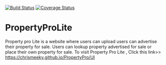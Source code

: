 [![Build Status](https://travis-ci.org/chrismeeky/PropertyPro.svg?branch=master)](https://travis-ci.org/chrismeeky/PropertyPro)
[![Coverage Status](https://coveralls.io/repos/github/chrismeeky/PropertyPro/badge.svg?branch=develop)](https://coveralls.io/github/chrismeeky/PropertyPro?branch=develop)
# PropertyProLite
Property pro Lite is a website where users can upload users can advertise their property for sale. Users can lookup property advertised for sale or place their own property for sale.
To visit Property Pro Lite , Click this link>> https://chrismeeky.github.io/PropertyPro/UI

